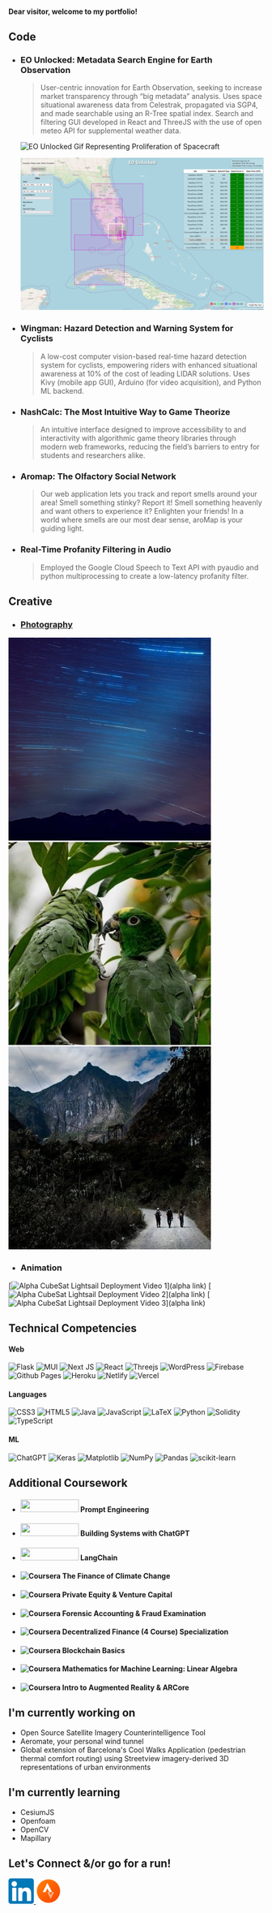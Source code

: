 #### **Dear visitor, welcome to my portfolio!**

## Code

* ### EO Unlocked: Metadata Search Engine for Earth Observation
  > User-centric innovation for Earth Observation, seeking to increase market transparency through “big metadata” analysis. Uses space situational awareness data from Celestrak, propagated via SGP4, and made searchable using an R-Tree spatial index. Search and filtering GUI developed in React and ThreeJS with the use of open meteo API for supplemental weather data.

  ![EO Unlocked Gif Representing Proliferation of Spacecraft](/Images/EOUnlocked1.gif)
  
  ![EO Unlocked Gif Representing Proliferation of Spacecraft](/Images/EOUnlocked2.png)
  
* ### Wingman: Hazard Detection and Warning System for Cyclists 
  >A low-cost computer vision-based real-time hazard detection system for cyclists, empowering riders with enhanced situational awareness at 10% of the cost of leading LIDAR solutions. Uses Kivy (mobile app GUI), Arduino (for video acquisition), and Python ML backend.

* ### NashCalc: The Most Intuitive Way to Game Theorize
  >An intuitive interface designed to improve accessibility to and interactivity with algorithmic game theory libraries through modern web frameworks, reducing the field’s barriers to entry for students and researchers alike.
  
* ### Aromap: The Olfactory Social Network
  >Our web application lets you track and report smells around your area! Smell something stinky? Report it! Smell something heavenly and want others to experience it? Enlighten your friends! In a world where smells are our most dear sense, aroMap is your guiding light.  

* ### Real-Time Profanity Filtering in Audio
  >Employed the Google Cloud Speech to Text API with pyaudio and python multiprocessing to create a low-latency profanity filter.
  
## Creative 

* ### [Photography](https://bshapirophoto.com)
[![Benjamin Shapiro's Astrophotography](/Images/Astro.jpg)](https://bshapirophoto.com/astro) [![Benjamin Shapiro's Wildlife Photography](/Images/Wildlife.jpg)](https://bshapirophoto.com/wildlife) [![Benjamin Shapiro's Travel Photography](/Images/Travel.jpg)](https://bshapirophoto.com/travel)

* ### Animation
[![Alpha CubeSat Lightsail Deployment Video 1]()](alpha link) [![Alpha CubeSat Lightsail Deployment Video 2]()](alpha link) [![Alpha CubeSat Lightsail Deployment Video 3]()](alpha link)

## Technical Competencies

#### Web
![Flask](https://img.shields.io/badge/flask-%23000.svg?style=for-the-badge&logo=flask&logoColor=white) ![MUI](https://img.shields.io/badge/MUI-%230081CB.svg?style=for-the-badge&logo=mui&logoColor=white) ![Next JS](https://img.shields.io/badge/Next-black?style=for-the-badge&logo=next.js&logoColor=white) ![React](https://img.shields.io/badge/react-%2320232a.svg?style=for-the-badge&logo=react&logoColor=%2361DAFB) ![Threejs](https://img.shields.io/badge/threejs-black?style=for-the-badge&logo=three.js&logoColor=white) ![WordPress](https://img.shields.io/badge/WordPress-%23117AC9.svg?style=for-the-badge&logo=WordPress&logoColor=white)
![Firebase](https://img.shields.io/badge/firebase-%23039BE5.svg?style=for-the-badge&logo=firebase) ![Github Pages](https://img.shields.io/badge/github%20pages-121013?style=for-the-badge&logo=github&logoColor=white) ![Heroku](https://img.shields.io/badge/heroku-%23430098.svg?style=for-the-badge&logo=heroku&logoColor=white) ![Netlify](https://img.shields.io/badge/netlify-%23000000.svg?style=for-the-badge&logo=netlify&logoColor=#00C7B7) ![Vercel](https://img.shields.io/badge/vercel-%23000000.svg?style=for-the-badge&logo=vercel&logoColor=white)

#### Languages
![CSS3](https://img.shields.io/badge/css3-%231572B6.svg?style=for-the-badge&logo=css3&logoColor=white) ![HTML5](https://img.shields.io/badge/html5-%23E34F26.svg?style=for-the-badge&logo=html5&logoColor=white) ![Java](https://img.shields.io/badge/java-%23ED8B00.svg?style=for-the-badge&logo=openjdk&logoColor=white) ![JavaScript](https://img.shields.io/badge/javascript-%23323330.svg?style=for-the-badge&logo=javascript&logoColor=%23F7DF1E) ![LaTeX](https://img.shields.io/badge/latex-%23008080.svg?style=for-the-badge&logo=latex&logoColor=white) ![Python](https://img.shields.io/badge/python-3670A0?style=for-the-badge&logo=python&logoColor=ffdd54) ![Solidity](https://img.shields.io/badge/Solidity-%23363636.svg?style=for-the-badge&logo=solidity&logoColor=white) ![TypeScript](https://img.shields.io/badge/typescript-%23007ACC.svg?style=for-the-badge&logo=typescript&logoColor=white)

#### ML
![ChatGPT](https://img.shields.io/badge/chatGPT-74aa9c?style=for-the-badge&logo=openai&logoColor=white) ![Keras](https://img.shields.io/badge/Keras-%23D00000.svg?style=for-the-badge&logo=Keras&logoColor=white) ![Matplotlib](https://img.shields.io/badge/Matplotlib-%23ffffff.svg?style=for-the-badge&logo=Matplotlib&logoColor=black) ![NumPy](https://img.shields.io/badge/numpy-%23013243.svg?style=for-the-badge&logo=numpy&logoColor=white) ![Pandas](https://img.shields.io/badge/pandas-%23150458.svg?style=for-the-badge&logo=pandas&logoColor=white) ![scikit-learn](https://img.shields.io/badge/scikit--learn-%23F7931E.svg?style=for-the-badge&logo=scikit-learn&logoColor=white)

## Additional Coursework

* #### <img src="https://wordpress.deeplearning.ai/wp-content/uploads/2021/02/LogoFiles_DeepLearning_PrimaryLogo.png" width="115" height="25" /> Prompt Engineering
* #### <img src="https://wordpress.deeplearning.ai/wp-content/uploads/2021/02/LogoFiles_DeepLearning_PrimaryLogo.png" width="115" height="25" /> Building Systems with ChatGPT
* #### <img src="https://wordpress.deeplearning.ai/wp-content/uploads/2021/02/LogoFiles_DeepLearning_PrimaryLogo.png" width="115" height="25" /> LangChain
* #### ![Coursera](https://img.shields.io/badge/Coursera-%230056D2.svg?style=for-the-badge&logo=Coursera&logoColor=white) The Finance of Climate Change
* #### ![Coursera](https://img.shields.io/badge/Coursera-%230056D2.svg?style=for-the-badge&logo=Coursera&logoColor=white) Private Equity & Venture Capital
* #### ![Coursera](https://img.shields.io/badge/Coursera-%230056D2.svg?style=for-the-badge&logo=Coursera&logoColor=white) Forensic Accounting & Fraud Examination
* #### ![Coursera](https://img.shields.io/badge/Coursera-%230056D2.svg?style=for-the-badge&logo=Coursera&logoColor=white) Decentralized Finance (4 Course) Specialization
* #### ![Coursera](https://img.shields.io/badge/Coursera-%230056D2.svg?style=for-the-badge&logo=Coursera&logoColor=white) Blockchain Basics
* #### ![Coursera](https://img.shields.io/badge/Coursera-%230056D2.svg?style=for-the-badge&logo=Coursera&logoColor=white) Mathematics for Machine Learning: Linear Algebra
* #### ![Coursera](https://img.shields.io/badge/Coursera-%230056D2.svg?style=for-the-badge&logo=Coursera&logoColor=white) Intro to Augmented Reality & ARCore

## I'm currently working on 

* Open Source Satellite Imagery Counterintelligence Tool
* Aeromate, your personal wind tunnel
* Global extension of Barcelona's Cool Walks Application (pedestrian thermal comfort routing) using Streetview imagery-derived 3D representations of urban environments 

## I'm currently learning

* CesiumJS
* Openfoam
* OpenCV 
* Mapillary

## Let's Connect &/or go for a run!
<a href="https://www.linkedin.com/in/benjaminshapiro1/" target="_blank">
  <img src="/Images/Linkedin.png" width="50" height="50" alt="LinkedIn" />
</a>
<a href="https://www.strava.com/athletes/6805827" target="_blank">
  <img src="/Images/Strava.png" width="50" height="50" alt="Strava" />
</a>
